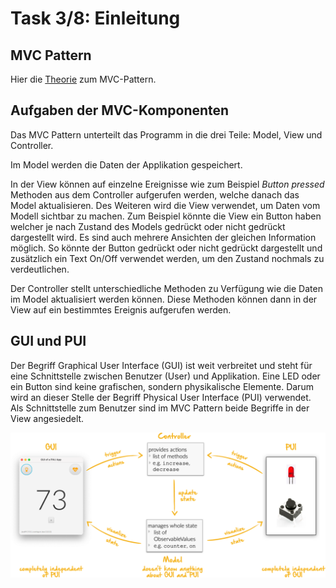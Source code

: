 # Task 3/8: Einleitung

## MVC Pattern
Hier die [Theorie](https://pi4j.com/getting-started/javafx-mvc-template/#the-mvc-concept) zum MVC-Pattern.

## Aufgaben der MVC-Komponenten
Das MVC Pattern unterteilt das Programm in die drei Teile: Model, View und Controller.

Im Model werden die Daten der Applikation gespeichert.

In der View können auf einzelne Ereignisse wie zum Beispiel *Button pressed* Methoden aus dem Controller aufgerufen werden, 
welche danach das Model aktualisieren. Des Weiteren wird die View verwendet, um Daten vom Modell sichtbar zu machen. Zum Beispiel
könnte die View ein Button haben welcher je nach Zustand des Models gedrückt oder nicht gedrückt dargestellt wird. Es sind auch 
mehrere Ansichten der gleichen Information möglich. So könnte der Button gedrückt oder nicht gedrückt dargestellt und zusätzlich
ein Text On/Off verwendet werden, um den Zustand nochmals zu verdeutlichen.

Der Controller stellt unterschiedliche Methoden zu Verfügung wie die Daten im Model aktualisiert werden können. Diese Methoden
können dann in der View auf ein bestimmtes Ereignis aufgerufen werden.

## GUI und PUI
Der Begriff Graphical User Interface (GUI) ist weit verbreitet und steht für eine Schnittstelle zwischen Benutzer (User) 
und Applikation. Eine LED oder ein Button sind keine grafischen, sondern physikalische Elemente. Darum wird an dieser Stelle der 
Begriff Physical User Interface (PUI) verwendet. Als Schnittstelle zum Benutzer sind im MVC Pattern beide Begriffe in 
der View angesiedelt.

![MVC-Konzept](src/mvc-concept.png)